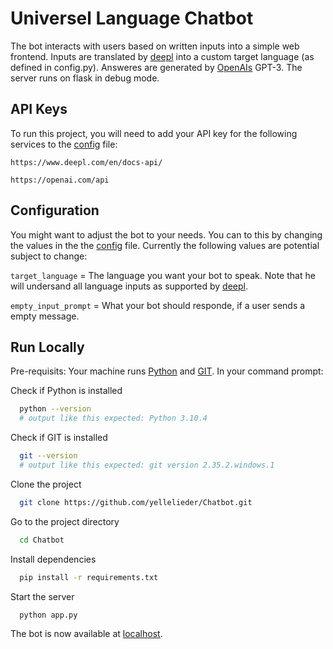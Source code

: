 
# Universel Language Chatbot

The bot interacts with users based on written inputs into a simple web frontend. Inputs are translated by [deepl]( https://www.deepl.com) into a custom target language (as defined in config.py). Answeres are generated by [OpenAIs]( https://www.openai.com) GPT-3. The server runs on flask in debug mode. 
## API Keys

To run this project, you will need to add your API key for the following services to the [config](config.py) file:

`https://www.deepl.com/en/docs-api/`

`https://openai.com/api`


## Configuration
You might want to adjust the bot to your needs. You can to this by changing the values in the  the [config](config.py) file. Currently the following values are potential subject to change:

`target_language` = The language you want your bot to speak. Note that he will undersand all language inputs as supported by [deepl](https://www.deepl.com/docs-api/other-functions/listing-supported-languages/).

`empty_input_prompt` = What your bot should responde, if a user sends a empty message.

## Run Locally

Pre-requisits: Your machine runs [Python](https://www.python.org/downloads/) and [GIT](https://git-scm.com/downloads). 
In your command prompt: 

Check if Python is installed
```bash
  python --version
  # output like this expected: Python 3.10.4
```
Check if GIT is installed
```bash
  git --version
  # output like this expected: git version 2.35.2.windows.1
```


Clone the project

```bash
  git clone https://github.com/yellelieder/Chatbot.git
```

Go to the project directory

```bash
  cd Chatbot
```

Install dependencies

```bash
  pip install -r requirements.txt
```

Start the server

```bash
  python app.py
```

The bot is now available at [localhost](http://localhost:5000/).
